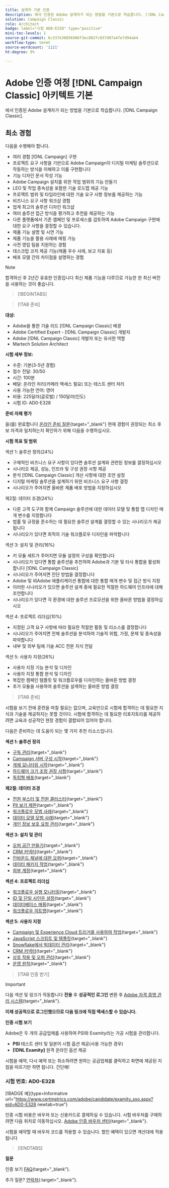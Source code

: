 ```yaml
---
title: 설계자 기본 인증
description: 에서 인증된 Adobe 설계자가 되는 방법을 기본으로 학습합니다. [!DNL Campaign Classic].
solution: Campaign Classic
role: Architect
badge: label="시험 AD0-E328" type="positive"
mini-toc-levels: 1
source-git-commit: 6c337e36856986f3ec802fc037d97a4fe7d94ab4
workflow-type: tm+mt
source-wordcount: '1121'
ht-degree: 9%

---
```



# Adobe 인증 여정 [!DNL Campaign Classic] 아키텍트 기본

에서 인증된 Adobe 설계자가 되는 방법을 기본으로 학습합니다. [!DNL Campaign Classic].

## 최소 경험

다음을 수행해야 합니다.

* 여러 경험 [!DNL Campaign] 구현
* 프로젝트 요구 사항을 기반으로 Adobe Campaign이 디지털 마케팅 솔루션으로 작동하는 방식을 이해하고 이를 구현합니다
* 기능 디자인 문서 작성 기능
* Adobe Campaign 설치를 위한 작업 범위의 기능 만들기
* LEO 및 작업 종속성을 포함한 기술 로드맵 제공 기능
* 프로젝트 범위 및 타임라인에 대한 기술 요구 사항 정보를 제공하는 기능
* 비즈니스 요구 사항 워크샵 경험
* 업계 최고의 솔루션 디자인 워크샵
* 여러 솔루션 접근 방식을 평가하고 추천을 제공하는 기능
* 다른 플랫폼에서 기존 캠페인 및 프로세스를 검토하여 Adobe Campaign 구현에 대한 요구 사항을 결정할 수 있습니다.
* 제품 기능 설명 및 시연 기능
* 제품 기능을 활용 사례에 매핑 가능
* 사전 영업 팀을 지원하는 경험
* 데스크탑 코치 제공 기능(제품 우수 사례, 보고 지표 등)
* 배포 모델 간의 차이점을 설명하는 경험

>[!NOTE]
>
>합격하신 후 2년간 유효한 인증입니다 최신 제품 기능을 다루므로 가능한 한 최신 버전을 사용하는 것이 좋습니다.

>[!BEGINTABS]

>[!TAB 준비]

**대상:**

* Adobe을 통한 기술 리드 [!DNL Campaign Classic] 배경
* Adobe Certified Expert - [!DNL Campaign Classic] 개발자
* Adobe [!DNL Campaign Classic] 개발자 또는 유사한 역할
* Martech Solution Architect

**시험 세부 정보:**

* 수준: 기본(3-5년 경험)
* 점수 전달: 30/50
* 시간: 100분
* 배달: 온라인 처리(카메라 액세스 필요) 또는 테스트 센터 처리
* 사용 가능한 언어: 영어
* 비용: 225달러(글로벌) / 150달러(인도)
* 시험 ID: AD0-E328

**준비 자체 평가**

을(를) 완료합니다 [온라인 준비 질문](https://scorpion.caveon.com/launchpad/ad-q-e318-readiness-questionnaire-for-adobe-campaign-classic-architect-master-exam/ad-q-e318-readiness-questionnaire-for-adobe-campaign-classic-architect-master-exam){target="_blank"} 현재 경험이 권장되는 최소 후보 자격과 일치하는지 확인하기 위해 다음을 수행하십시오.

**시험 목표 및 범위**

섹션 1: 솔루션 정의(24%)

* 구체적인 비즈니스 요구 사항이 있다면 솔루션 설계와 관련된 정보를 결정하십시오
* 시나리오 제공, 성능, 인프라 및 구성 권장 사항 제공
* 분석 [!DNL Campaign Classic] 개선 사항에 대한 조언 설정
* 디지털 마케팅 솔루션을 설계하기 위한 비즈니스 요구 사항 결정
* 시나리오가 주어지면 올바른 제품 배포 방법을 지정하십시오

제2절: 데이터 조경(24%)

* 다른 고객 도구와 함께 Campaign 솔루션에 대한 데이터 모델 및 통합 맵 디자인 매개 변수를 지정합니다
* 법률 및 규정을 준수하는 데 필요한 솔루션 설계를 결정할 수 있는 시나리오가 제공됩니다
* 시나리오가 있다면 최적의 기술 워크플로우 디자인을 파악합니다

섹션 3: 설치 및 관리(16%)

* 키 모듈 세트가 주어지면 모듈 설정의 구성을 확인합니다
* 시나리오가 있다면 통합 솔루션을 추천하여 Adobe과 기본 및 타사 통합을 활성화합니다 [!DNL Campaign Classic]
* 시나리오가 주어지면 진단 방법을 결정합니다
* Adobe 및 비Adobe 애플리케이션 통합에 대한 통합 매개 변수 및 접근 방식 지정
* 이러한 시나리오가 있으면 솔루션 설계 중에 필요한 적절한 하드웨어 인프라에 대해 조언합니다
* 시나리오가 있다면 각 환경에 대한 솔루션 프로모션을 위한 올바른 방법을 결정하십시오

섹션 4: 프로젝트 리더십(10%)

* 지정된 고객 요구 사항에 따라 필요한 적절한 활동 및 리소스를 결정합니다
* 시나리오가 주어지면 전체 솔루션을 분석하여 기술적 위험, 가정, 문제 및 종속성을 파악합니다
* 내부 및 외부 팀에 기술 ACC 전문 지식 전달

섹션 5: 사용자 지정(26%)

* 사용자 지정 기능 분석 및 디자인
* 사용자 지정 통합 분석 및 디자인
* 복잡한 캠페인 템플릿 및 워크플로우를 디자인하는 올바른 방법 결정
* 추가 모듈을 사용하여 솔루션을 설계하는 올바른 방법 결정

>[!TAB 준비]

시험을 보기 전에 훈련을 마칠 필요는 없으며, 교육만으로 시험에 합격하는 데 필요한 지식과 기술을 제공하지는 못할 것이다. 시험에 합격하는 데 필요한 리포지토리를 제공하려면 교육과 성공적인 현장 경험이 결합되어 있어야 합니다.

다음은 준비하는 데 도움이 되는 몇 가지 추천 리소스입니다.

**섹션 1: 솔루션 정의**

* [구독 관리](https://experienceleague.adobe.com/docs/campaign-classic/using/sending-messages/subscriptions-and-referrals/managing-subscriptions.html?lang=en){target="_blank"}
* [Campaign 서버 구성 시작](https://experienceleague.adobe.com/docs/campaign-classic/using/installing-campaign-classic/additional-configurations/configuring-campaign-server.html?lang=en){target="_blank"}
* [게재 모니터링 시작](https://experienceleague.adobe.com/docs/campaign-classic/using/sending-messages/monitoring-deliveries/about-delivery-monitoring.html?lang=en){target="_blank"}
* [하드웨어 크기 조정 권장 사항](https://experienceleague.adobe.com/docs/campaign-classic/using/technotes/hardware-sizing.html?lang=en){target="_blank"}
* [독립형 배포](https://experienceleague.adobe.com/docs/campaign-classic/using/installing-campaign-classic/deployment-types-/standalone-deployment.html?lang=en){target="_blank"}

**제2절: 데이터 조경**

* [전원 부스터 및 전원 클러스터](https://experienceleague.adobe.com/docs/campaign-classic/using/installing-campaign-classic/deployment-types-/power-booster-and-power-cluster.html?lang=en){target="_blank"}
* [PII 보기 제한](https://experienceleague.adobe.com/docs/campaign-classic/using/configuring-campaign-classic/editing-schemas/restricting-pii-view.html?lang=en){target="_blank"}
* [워크플로우 모범 사례](https://experienceleague.adobe.com/docs/campaign-classic/using/automating-with-workflows/introduction/workflow-best-practices.html?lang=ko){target="_blank"}
* [데이터 모델 모범 사례](https://experienceleague.adobe.com/docs/campaign-classic/using/configuring-campaign-classic/data-model/data-model-best-practices.html?lang=ko){target="_blank"}
* [개인 정보 보호 요청 관리](https://experienceleague.adobe.com/docs/campaign-classic/using/getting-started/privacy/privacy-requests/privacy-requests.html){target="_blank"}

**섹션 3: 설치 및 관리**

* [오퍼 공간 만들기](https://experienceleague.adobe.com/docs/campaign-classic/using/managing-offers/managing-environments/creating-offer-spaces.html?lang=en){target="_blank"}
* [CRM 커넥터](https://experienceleague.adobe.com/docs/campaign-classic/using/getting-started/connectors/crm-connectors/crm-connectors.html?lang=en){target="_blank"}
* [인바운드 채널에 대한 오퍼](https://experienceleague.adobe.com/docs/campaign-classic/using/managing-offers/case-study/offers-on-an-inbound-channel.html?lang=en){target="_blank"}
* [데이터 패키지 작업](https://experienceleague.adobe.com/docs/campaign-classic/using/getting-started/administration-basics/working-with-data-packages.html?lang=en){target="_blank"}
* [외부 계정](https://experienceleague.adobe.com/docs/campaign-classic/using/installing-campaign-classic/accessing-external-database/external-accounts.html?lang=en){target="_blank"}

**섹션 4: 프로젝트 리더십**

* [워크플로우 실행 모니터링](https://experienceleague.adobe.com/docs/campaign-classic/using/automating-with-workflows/monitoring-workflows/monitoring-workflow-execution.html?lang=ko){target="_blank"}
* [ID 및 단일 사인온 설정](https://helpx.adobe.com/uk/enterprise/using/set-up-identity.html){target="_blank"}
* [데이터베이스 매핑](https://experienceleague.adobe.com/docs/campaign-classic/using/configuring-campaign-classic/schema-reference/database-mapping.html?lang=en){target="_blank"}
* [워크플로우 히트맵](https://experienceleague.adobe.com/docs/campaign-classic/using/automating-with-workflows/monitoring-workflows/heatmap.html?lang=en){target="_blank"}

**섹션 5: 사용자 지정**

* [Campaign 및 Experience Cloud 트리거를 사용하여 작업](https://experienceleague.adobe.com/docs/campaign-classic/using/integrating-with-adobe-experience-cloud/experience-triggers/about-triggers.html?lang=en){target="_blank"}
* [JavaScript 스크립트 및 템플릿](https://experienceleague.adobe.com/docs/campaign-classic/using/automating-with-workflows/advanced-management/javascript-scripts-and-templates.html?lang=en){target="_blank"}
* [Snowflake에서 빅데이터 관리](https://experienceleague.adobe.com/docs/campaign-classic-learn/tutorials/administrating/fda/big-data-segmentation-on-snowflake.html?lang=en){target="_blank"}
* [CRM 커넥터](https://experienceleague.adobe.com/docs/campaign-classic/using/getting-started/connectors/crm-connectors/crm-connectors.html?lang=en){target="_blank"}
* [상호 작용 및 오퍼 관리](https://experienceleague.adobe.com/docs/campaign-classic/using/managing-offers/interaction-overview/interaction-and-offer-management.html?lang=en){target="_blank"}
* [운영 원칙](https://experienceleague.adobe.com/docs/campaign-classic/using/monitoring-campaign-classic/production-procedures/operating-principle.html?lang=en){target="_blank"}

>[!TAB 인증 받기]

>[!IMPORTANT]
>
>다음 섹션 및 링크가 작동합니다 **전용**  후 **성공적인 로그인** 변환 후 [Adobe 자격 증명 관리 시스템](http://www.certmetrics.com/adobe){target="_blank"}.

**이제 성공적으로 로그인했으므로 다음 링크에 직접 액세스할 수 있습니다.**

**인증 시험 보기**

Adobe은 두 개의 공급업체를 사용하여 PSI와 Examity라는 가공 시험을 관리합니다.

* **PSI** 테스트 센터 및 일본어 시험 옵션 제공(사용 가능한 경우)
* **[!DNL Examity]** 원격 온라인 옵션 제공

시험을 예약, 다시 예약 또는 취소하려면 원하는 공급업체를 클릭하고 화면에 제공된 지침을 따르기만 하면 됩니다. 간단해!

### 시험 번호: AD0-E328

[!BADGE 예]{type=Informative url="https://www.certmetrics.com/adobe/candidate/examity_sso.aspx?eid=AD0-E328 newtab=true"}

인증 시험 비용은 바우처 또는 신용카드로 결제하실 수 있습니다. 시험 바우처를 구매하려면 다음 위치로 이동하십시오. [Adobe 인증 바우처 센터](https://market.xvoucher.com/adobe/global){target="_blank"}.

시험을 예약할 때 바우처 코드를 적용할 수 있습니다. 할인 혜택이 있으면 계산대에 적용됩니다

>[!ENDTABS]

**질문**

인증 보기 [FAQ](https://experienceleague.adobe.com/docs/certification/certification/faq.html?lang=en){target="_blank"}.

추가 질문? [연락처](mailto:certif@adobe.com){:target=&quot;_blank&quot;}.
